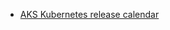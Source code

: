 - [AKS Kubernetes release calendar](https://learn.microsoft.com/en-us/azure/aks/supported-kubernetes-versions?tabs=azure-cli#aks-kubernetes-release-calendar)